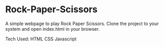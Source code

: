 # Rock-Paper-Scissors

A simple webpage to play Rock Paper Scissors.
Clone the project to your system and open index.html in your browser.

Tech Used:
HTML
CSS
Javascript
